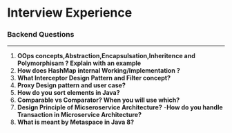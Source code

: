 # Interview Experience
### Backend Questions
-----------------------

1. **OOps concepts,Abstraction,Encapsulsation,Inheritence and Polymorphisam ? Explain with an example**
2. **How does HashMap internal Working/Implementation ?**
3. **What Interceptor Design Pattern and Filter concept?**
4. **Proxy Design pattern and user case?**
5. **How do you sort elements in Java?**
6. **Comparable vs Comparator? When you will use which?**
7. **Design Principle of Micseroservice Architecture?**
    -**How do you handle Transaction in Microservice Architecture?**
8. **What is meant by Metaspace in Java 8?**

